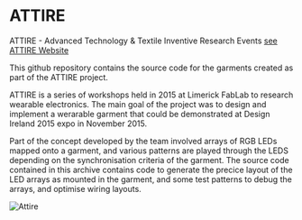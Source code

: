 ATTIRE
======

ATTIRE - Advanced Technology & Textile Inventive Research Events  [see ATTIRE Website](http://www.attire.ie)

This github repository contains the source code for the garments created as part of the ATTIRE project. 

ATTIRE is a series of workshops held in 2015 at Limerick FabLab to research wearable electronics. The main goal of the project was to design and implement a werarable garment that could be demonstrated at Design Ireland 2015 expo in November 2015. 

Part of the concept developed by the team involved arrays of RGB LEDs mapped onto a garment, and various patterns are played through the LEDS depending on the synchronisation criteria of the garment. The source code contained in this archive contains code to generate the precice layout of the LED arrays as mounted in the garment, and some test patterns to debug the arrays, and optimise wiring layouts. 
 

![Attire](http://attire.ie/wp-content/uploads/2015/05/event-05-PHOTOS4.jpg)

